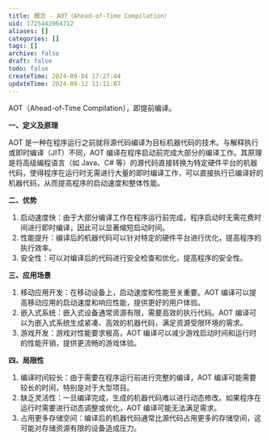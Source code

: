 ```yaml
---
title: 概念 - AOT（Ahead-of-Time Compilation）
uid: 1725442064712
aliases: []
categories: []
tags: []
archive: false
draft: false
todo: false
createTime: 2024-09-04 17:27:44
updateTime: 2024-09-12 11:11:07
---
```


AOT（Ahead-of-Time Compilation），即提前编译。

**一、定义及原理**

AOT 是一种在程序运行之前就将源代码编译为目标机器代码的技术。与解释执行或即时编译（JIT）不同，AOT 编译在程序启动前完成大部分的编译工作。其原理是将高级编程语言（如 Java、C# 等）的源代码直接转换为特定硬件平台的机器代码，使得程序在运行时无需进行大量的即时编译工作，可以直接执行已编译好的机器代码，从而提高程序的启动速度和整体性能。

**二、优势**

1. 启动速度快：由于大部分编译工作在程序运行前完成，程序启动时无需花费时间进行即时编译，因此可以显著缩短启动时间。
2. 性能提升：编译后的机器代码可以针对特定的硬件平台进行优化，提高程序的执行效率。
3. 安全性：可以对编译后的代码进行安全检查和优化，提高程序的安全性。

**三、应用场景**

1. 移动应用开发：在移动设备上，启动速度和性能至关重要。AOT 编译可以提高移动应用的启动速度和响应性能，提供更好的用户体验。
2. 嵌入式系统：嵌入式设备通常资源有限，需要高效的执行代码。AOT 编译可以为嵌入式系统生成紧凑、高效的机器代码，满足资源受限环境的需求。
3. 游戏开发：游戏对性能要求极高，AOT 编译可以减少游戏启动时间和运行时的性能开销，提供更流畅的游戏体验。

**四、局限性**

1. 编译时间较长：由于需要在程序运行前进行完整的编译，AOT 编译可能需要较长的时间，特别是对于大型项目。
2. 缺乏灵活性：一旦编译完成，生成的机器代码难以进行动态修改。如果程序在运行时需要进行动态调整或优化，AOT 编译可能无法满足需求。
3. 占用更多存储空间：编译后的机器代码通常比源代码占用更多的存储空间，这可能对存储资源有限的设备造成压力。
